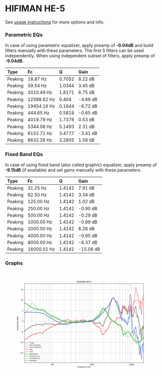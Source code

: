 # HIFIMAN HE-5
See [usage instructions](https://github.com/jaakkopasanen/AutoEq#usage) for more options and info.

### Parametric EQs
In case of using parametric equalizer, apply preamp of **-9.04dB** and build filters manually
with these parameters. The first 5 filters can be used independently.
When using independent subset of filters, apply preamp of **-9.04dB**.

| Type    | Fc          |      Q | Gain     |
|:--------|:------------|:-------|:---------|
| Peaking | 18.87 Hz    | 0.7052 | 8.22 dB  |
| Peaking | 59.54 Hz    | 1.0344 | 3.45 dB  |
| Peaking | 2010.49 Hz  | 1.8171 | 6.75 dB  |
| Peaking | 12588.62 Hz | 0.404  | -4.69 dB |
| Peaking | 19454.16 Hz | 0.1644 | -6.72 dB |
| Peaking | 444.65 Hz   | 0.5818 | -0.65 dB |
| Peaking | 4019.79 Hz  | 1.7378 | 0.53 dB  |
| Peaking | 5344.08 Hz  | 5.1493 | 2.31 dB  |
| Peaking | 6152.71 Hz  | 3.4777 | -3.41 dB |
| Peaking | 8632.26 Hz  | 3.2805 | 1.58 dB  |

### Fixed Band EQs
In case of using fixed band (also called graphic) equalizer, apply preamp of **-9.15dB**
(if available) and set gains manually with these parameters.

| Type    | Fc          |      Q | Gain      |
|:--------|:------------|:-------|:----------|
| Peaking | 31.25 Hz    | 1.4142 | 7.91 dB   |
| Peaking | 62.50 Hz    | 1.4142 | 3.34 dB   |
| Peaking | 125.00 Hz   | 1.4142 | 1.02 dB   |
| Peaking | 250.00 Hz   | 1.4142 | -0.90 dB  |
| Peaking | 500.00 Hz   | 1.4142 | -0.29 dB  |
| Peaking | 1000.00 Hz  | 1.4142 | -0.89 dB  |
| Peaking | 2000.00 Hz  | 1.4142 | 6.26 dB   |
| Peaking | 4000.00 Hz  | 1.4142 | -0.95 dB  |
| Peaking | 8000.00 Hz  | 1.4142 | -6.37 dB  |
| Peaking | 16000.01 Hz | 1.4142 | -15.06 dB |

### Graphs
![](./HIFIMAN%20HE-5.png)